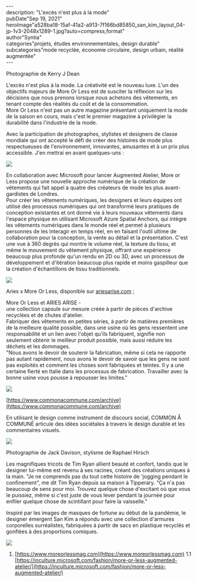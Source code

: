 \---  
description: "L'excès n'est plus à la mode"  
pubDate"Sep 19, 2021"   
heroImage"a528ba18-15af-41a2-a913-7f166bd85850_san_kim_layout_04-jp-1v3-2048x1289-1.jpg?auto=compress,format"   
author"Syntia"   
categories"projets, études environnementales, design durable"   
subcategories"mode recyclée, économie circulaire, design urbain, réalité augmentée"   
\---  

Photographie de Kerry J Dean

L'excès n'est plus à la mode. La créativité est le nouveau luxe. L'un des objectifs majeurs de More Or Less est de susciter la réflexion sur les décisions que nous prenons lorsque nous achetons des vêtements, en tenant compte des réalités du coût et de la consommation.  
More Or Less n'est pas un autre magazine présentant uniquement la mode de la saison en cours, mais c'est le premier magazine à privilégier la durabilité dans l'industrie de la mode.

Avec la participation de photographes, stylistes et designers de classe mondiale qui ont accepté le défi de créer des histoires de mode plus respectueuses de l'environnement, innovantes, amusantes et à un prix plus accessible. J'en mettrai en avant quelques-uns :

![](https://images.prismic.io/syntia/660af314-8dc4-438a-a6aa-cc09513ac68d_mol-breakout-phoebe-app-1-1067x600-1.jpg?auto=compress,format)

En collaboration avec Microsoft pour lancer Augmented Atelier, More or Less propose une nouvelle approche numérique de la création de vêtements qui fait appel à quatre des créateurs de mode les plus avant-gardistes de Londres.  
Pour créer les vêtements numériques, les designers et leurs équipes ont utilisé des processus numériques qui ont transformé leurs pratiques de conception existantes et ont donné vie à leurs nouveaux vêtements dans l'espace physique en utilisant Microsoft Azure Spatial Anchors, qui intègre les vêtements numériques dans le monde réel et permet à plusieurs personnes de les interagir en temps réel, en en faisant l'outil ultime de collaboration pour la conception, la vente au détail et la présentation. C'est une vue à 360 degrés qui montre le volume réel, la texture du tissu, et même le mouvement du vêtement physique, offrant une expérience beaucoup plus profonde qu'un rendu en 2D ou 3D, avec un processus de développement et d'itération beaucoup plus rapide et moins gaspilleur que la création d'échantillons de tissu traditionnels.

![](https://images.prismic.io/syntia/8b16d4b2-155e-4967-9779-de379d8d3973_subscribe-popup.jpg?auto=compress,format)

Aries x More Or Less, disponible sur [ariesarise.com](//ariesarise.com) ;

More Or Less et ARIES ARISE -  
une collection capsule sur mesure créée à partir de pièces d'archive recyclées et de chutes d'atelier.  
Fabriquer des vêtements en petites séries, à partir de matières premières de la meilleure qualité possible, dans une usine où les gens ressentent une responsabilité et un lien avec l'objet qu'ils fabriquent, signifie non seulement obtenir le meilleur produit possible, mais aussi réduire les déchets et les dommages.  
"Nous avons le devoir de soutenir la fabrication, même si cela ne rapporte pas autant rapidement, nous avons le devoir de savoir que les gens ne sont pas exploités et comment les choses sont fabriquées et teintes. Il y a une certaine fierté en Italie dans les processus de fabrication. Travailler avec la bonne usine vous pousse à repousser les limites."

![](https://images.prismic.io/syntia/0c985207-bb6d-45a0-a23e-07749c1b89e0_ezgif-1-08d6b5d2108a.jpg?auto=compress,format)

[https://www.commonacommune.com/archive](https://www.commonacommune.com/archive)

En utilisant le design comme instrument de discours social, COMMON Å COMMUNĒ articule des idées sociétales à travers le design durable et les commentaires visuels.

![](https://images.prismic.io/syntia/ae6164fd-d1d7-4441-b3f7-1f97ee6429eb_1405-kjd-6v3-1024x686-1.jpg?auto=compress,format)

Photographie de Jack Davison, stylisme de Raphael Hirsch

Les magnifiques tricots de Tim Ryan allient beauté et confort, tandis que le designer lui-même est revenu à ses racines, créant des créations uniques à la main. "Je ne comprends pas du tout cette histoire de 'jogging pendant le confinement", me dit Tim Ryan depuis sa maison à Tipperary. "Ça n'a pas beaucoup de sens pour moi. Trouvez quelque chose d'excitant où que vous le puissiez, même si c'est juste de vous lever pendant la journée pour enfiler quelque chose de scintillant pour faire la vaisselle."

Inspiré par les images de masques de fortune au début de la pandémie, le designer émergent San Kim a répondu avec une collection d'armures corporelles surréalistes, fabriquées à partir de sacs en plastique recyclés et gonflées à des proportions comiques.

![](https://images.prismic.io/syntia/06d52891-2727-449d-a27b-13dbeae04002_jackd_090821_010-copy-1024x760-1.jpg?auto=compress,format)

1. [https://www.moreorlessmag.com](https://www.moreorlessmag.com)
1.1 [https://inculture.microsoft.com/fashion/more-or-less-augmented-atelier/](https://inculture.microsoft.com/fashion/more-or-less-augmented-atelier/)
